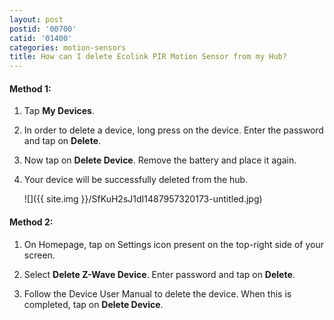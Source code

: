 ```yaml
---
layout: post
postid: '00700'
catid: '01400'
categories: motion-sensors
title: How can I delete Ecolink PIR Motion Sensor from my Hub?
---
```


#### **Method 1:**

1. Tap **My Devices**.

2. In order to delete a device, long press on the device. Enter the password and tap on **Delete**.

3. Now tap on **Delete Device**. Remove the battery and place it again.

4. Your device will be successfully deleted from the hub.

    ![]({{ site.img }}/SfKuH2sJ1dI1487957320173-untitled.jpg)

#### **Method 2:**

1. On Homepage, tap on Settings icon present on the top-right side of your screen.

2. Select **Delete Z-Wave Device**. Enter password and tap on **Delete**.

3. Follow the Device User Manual to delete the device. When this is completed, tap on **Delete Device**.